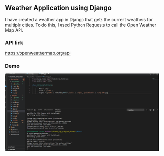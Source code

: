 ## Weather Application using Django
I have created a weather app in Django that gets the current weathers for multiple cities. To do this, I used Python Requests to call the Open Weather Map API.

### API link
https://openweathermap.org/api

### Demo
![WeatherApp Demo](demo.gif)
